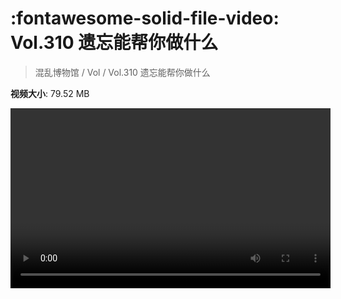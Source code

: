 # :fontawesome-solid-file-video: Vol.310 遗忘能帮你做什么

> 混乱博物馆 / Vol / Vol.310 遗忘能帮你做什么

**视频大小**: 79.52 MB

<video id="V-96a4eb180e123276af602c9cc0ec5632" width="512" height="288" preload="none" playsinline webkit-playsinline></video>
